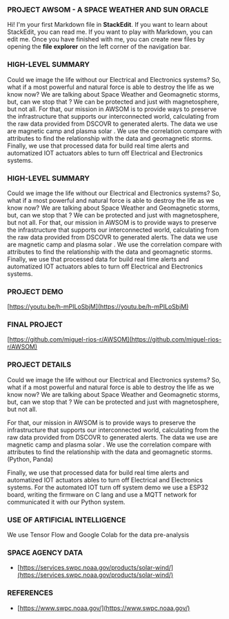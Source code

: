 ### PROJECT AWSOM - A SPACE WEATHER AND SUN ORACLE

Hi! I'm your first Markdown file in **StackEdit**. If you want to learn about StackEdit, you can read me. If you want to play with Markdown, you can edit me. Once you have finished with me, you can create new files by opening the **file explorer** on the left corner of the navigation bar.

### HIGH-LEVEL SUMMARY
Could we image the life without our Electrical and Electronics systems? So, what if a most powerful and natural force is able to destroy the life as we know now? We are talking about Space Weather and Geomagnetic storms, but, can we stop that ? We can be protected and just with magnetosphere, but not all. For that, our mission in AWSOM is to provide ways to preserve the infrastructure that supports our interconnected world, calculating from the raw data provided from DSCOVR to generated alerts. The data we use are magnetic camp and plasma solar . We use the correlation compare with attributes to find the relationship with the data and geomagnetic storms. Finally, we use that processed data for build real time alerts and automatized IOT actuators ables to turn off Electrical and Electronics systems.


### HIGH-LEVEL SUMMARY
Could we image the life without our Electrical and Electronics systems? So, what if a most powerful and natural force is able to destroy the life as we know now? We are talking about Space Weather and Geomagnetic storms, but, can we stop that ? We can be protected and just with magnetosphere, but not all. For that, our mission in AWSOM is to provide ways to preserve the infrastructure that supports our interconnected world, calculating from the raw data provided from DSCOVR to generated alerts. The data we use are magnetic camp and plasma solar . We use the correlation compare with attributes to find the relationship with the data and geomagnetic storms. Finally, we use that processed data for build real time alerts and automatized IOT actuators ables to turn off Electrical and Electronics systems.

### PROJECT DEMO
[https://youtu.be/h-mPILoSbjM](https://youtu.be/h-mPILoSbjM)
### FINAL PROJECT

[https://github.com/miguel-rios-r/AWSOM](https://github.com/miguel-rios-r/AWSOM)

### PROJECT DETAILS

Could we image the life without our Electrical and Electronics systems? So, what if a most powerful and natural force is able to destroy the life as we know now?
We are talking about Space Weather and Geomagnetic storms, but, can we stop that ? We can be protected and just with magnetosphere, but not all.

For that, our mission in AWSOM is to provide ways to preserve the infrastructure that supports our interconnected world, calculating from the raw data provided from DSCOVR to generated alerts. The data we use are magnetic camp and plasma solar . We use the correlation compare with attributes to find the relationship with the data and geomagnetic storms.(Python, Panda)

Finally, we use that processed data for build real time alerts and automatized IOT actuators ables to turn off Electrical and Electronics systems. For the automated IOT turn off system demo we use a ESP32 board, writing the firmware on C lang and use a MQTT network for communicated it with our Python system.

### USE OF ARTIFICIAL INTELLIGENCE

We use Tensor Flow and Google Colab for the data pre-analysis

### SPACE AGENCY DATA

-   [https://services.swpc.noaa.gov/products/solar-wind/](https://services.swpc.noaa.gov/products/solar-wind/)

### REFERENCES

-   [https://www.swpc.noaa.gov/](https://www.swpc.noaa.gov/)

